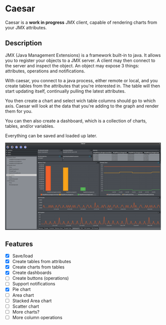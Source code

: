 # Caesar
Caesar is a **work in progress** JMX client, capable of rendering charts from your JMX attributes.


## Description
JMX (Java Management Extensions) is a framework built-in to java. It allows you to register your objects to a JMX server.
A client may then connect to the server and inspect the object. An object may expose 3 things: attributes, operations and notifications.

With caesar, you connect to a java process, either remote or local, and you create tables from the attributes that you're interested in.
The table will then start updating itself, continually pulling the latest attributes.

You then create a chart and select wich table columns should go to which axis. Caesar will look at the data that you're adding to the graph and render them for you.

You can then also create a dashboard, which is a collection of charts, tables, and/or variables.

Everything can be saved and loaded up later.

![Screenshot](screenshot.png)

## Features
 - [x] Save/load
 - [x] Create tables from attributes
 - [x] Create charts from tables
 - [X] Create dashboards
 - [ ] Create buttons (operations)
 - [ ] Support notifications
 - [X] Pie chart
 - [ ] Area chart
 - [ ] Stacked Area chart
 - [ ] Scatter chart
 - [ ] More charts?
 - [ ] More column operations
